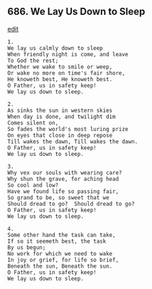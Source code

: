 
## 686.  We Lay Us Down to Sleep
[edit](https://docs.google.com/document/d/15eHnXptHEmamfQ9r0T7M4PWqodZHby%2Da/edit?mode=html)



    1.
    We lay us calmly down to sleep
    When friendly night is come, and leave
    To God the rest;
    Whether we wake to smile or weep,
    Or wake no more on time's fair shore,
    He knoweth best, He knoweth best.
    O Father, us in safety keep!
    We lay us down to sleep.

    2.
    As sinks the sun in western skies
    When day is done, and twilight dim
    Comes silent on,
    So fades the world's most luring prize
    On eyes that close in deep repose
    Till wakes the dawn, Till wakes the dawn.
    O Father, us in safety keep!
    We lay us down to sleep.

    3.
    Why vex our souls with wearing care?
    Why shun the grave, for aching head
    So cool and low?
    Have we found life so passing fair,
    So grand to be, so sweet that we
    Should dread to go?  Should dread to go?
    O Father, us in safety keep!
    We lay us down to sleep.

    4.
    Some other hand the task can take,
    If so it seemeth best, the task
    By us begun;
    No work for which we need to wake
    In joy or grief, for life so brief,
    Beneath the sun, Beneath the sun.
    O Father, us in safety keep!
    We lay us down to sleep.
